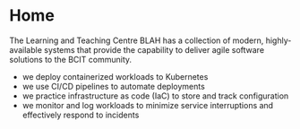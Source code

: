 # Home

The Learning and Teaching Centre BLAH has a collection of modern, highly-available systems that provide the capability to deliver agile software solutions to the BCIT community.

* we deploy containerized workloads to Kubernetes
* we use CI/CD pipelines to automate deployments
* we practice infrastructure as code (IaC) to store and track configuration
* we monitor and log workloads to minimize service interruptions and effectively respond to incidents